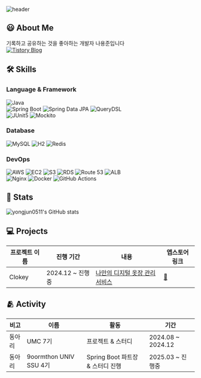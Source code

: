 <div align="left">

![header](https://capsule-render.vercel.app/api?type=speech&color=gradient&height=210&section=header&text=YongJun%Na&fontColor=000000&fontSize=90&fontAlign=50&fontAlignY=32&desc=Welcome%20to%20my%20GitHub!&descSize=25&descAlign=75&descAlignY=55)

## 😃 **About Me**
기록하고 공유하는 것을 좋아하는 개발자 나용준입니다<br>[![Tistory Blog](https://img.shields.io/badge/Tistory-FF5E00?style=flat&logo=tistory&logoColor=white)](https://coding-self-study.tistory.com/)

## 🛠️ **Skills**
### Language & Framework
![Java](https://img.shields.io/badge/☕Java-f89820?style=flat&logo=java&logoColor=white)<br>
![Spring Boot](https://img.shields.io/badge/Spring%20Boot-6DB33F?style=flat&logo=spring-boot&logoColor=white) ![Spring Data JPA](https://img.shields.io/badge/Spring%20Data%20JPA-6DB33F?style=flat&logo=spring&logoColor=white) ![QueryDSL](https://img.shields.io/badge/QueryDSL-blue?style=flat)<br>
![JUnit5](https://img.shields.io/badge/JUnit5-25A162?style=flat&logo=junit5&logoColor=white) ![Mockito](https://img.shields.io/badge/Mockito-FF9900?style=flat)

### Database
![MySQL](https://img.shields.io/badge/MySQL-4479A1?style=flat&logo=mysql&logoColor=white) 
![H2](https://img.shields.io/badge/H2-09476B?style=flat&logo=h2database&logoColor=white)
![Redis](https://img.shields.io/badge/Redis-DC382D?style=flat&logo=redis&logoColor=white)

### DevOps
![AWS](https://img.shields.io/badge/AWS-ff9900?style=flat-square&logo=Amazon%20Web%20Services&logoColor=white) ![EC2](https://img.shields.io/badge/EC2-FF9900?style=flat&logo=amazon-ec2&logoColor=white) ![S3](https://img.shields.io/badge/S3-569A31?style=flat&logo=amazon-s3&logoColor=white) ![RDS](https://img.shields.io/badge/RDS-527FFF?style=flat&logo=amazon-rds&logoColor=white) ![Route 53](https://img.shields.io/badge/Route53-8C4FFF?style=flat&logo=amazon-route-53&logoColor=white) ![ALB](https://img.shields.io/badge/ALB-232F3E?style=flat&logoColor=white)  
![Nginx](https://img.shields.io/badge/Nginx-009639?style=flat&logo=nginx&logoColor=white) ![Docker](https://img.shields.io/badge/Docker-2496ED?style=flat&logo=docker&logoColor=white) ![GitHub Actions](https://img.shields.io/badge/GitHub%20Actions-40B4F4?style=flat&logo=githubactions&logoColor=white)

## 🏅 Stats
![yongjun0511's GitHub stats](https://github-readme-stats.vercel.app/api?username=yongjun0511&show_icons=true&theme=radical)

## 💻 Projects
| 프로젝트 이름 | 진행 기간       | 내용                                                 | 앱스토어 링크 |
|---------------|----------------|------------------------------------------------------|---------------|
| Clokey        | 2024.12 ~ 진행중 | <a href="https://github.com/Clokey-dev/Clokey_SpringBoot">나만의 디지털 옷장 관리 서비스</a> | [:link:](https://apps.apple.com/kr/app/clokey-%EC%8A%A4%EB%A7%88%ED%8A%B8%ED%95%9C-%EC%98%B7%EC%9E%A5-%EA%B4%80%EB%A6%AC-%EC%84%9C%EB%B9%84%EC%8A%A4/id6741714676) |

## 🫂 Activity
| 비고   | 이름                        | 활동                             | 기간              |
|--------|-----------------------------|----------------------------------|-------------------|
| 동아리 | UMC 7기                     | 프로젝트 & 스터디                 | 2024.08 ~ 2024.12 |
| 동아리 | 9oormthon UNIV SSU 4기     | Spring Boot 파트장 & 스터디 진행 | 2025.03 ~ 진행중  |
